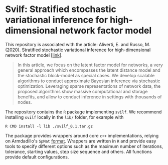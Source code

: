 # Svilf: Stratified stochastic variational inference for high-dimensional network factor model	

This repository is associated with the article: Aliverti, E. and Russo, M. (2020). Stratified stochastic variational inference for high-dimensional network factor model \[[link](https://doi.org/10.1080/10618600.2021.1984929)\].

> In this article, we focus on the latent factor model for networks, a very general
> approach which encompasses the latent distance model and the stochastic block-model as special cases. We
> develop scalable algorithms to conduct approximate Bayesian inference via stochastic optimization. Leveraging
> sparse representations of network data, the proposed algorithms show massive computational and storage
> benefits, and allow to conduct inference in settings with thousands of nodes.

The repository contains the `R` package implementing `svilf`.
We recommend installing `svilf` locally in the `lib/` folder, for example with

```
R CMD install -l lib ./svilf_0.1.tar.gz
```

The package provides wrappers around core `c++` implementations, relying on Armdadillo's `SpMat` [format](https://cran.r-project.org/web/packages/RcppArmadillo/vignettes/RcppArmadillo-sparseMatrix.pdf).
Wrappers are written in `R` and provide easy tools to specify different options such as the maximum number of iterations, tolerance, starting values, step size sequence and others.
All functions provide default configurations.

